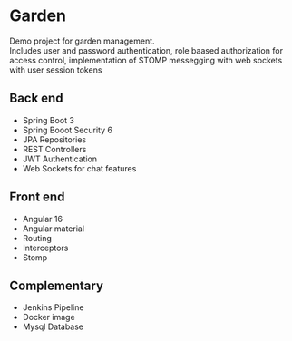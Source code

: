 # Garden
Demo project for garden management.  
Includes user and password authentication, role baased authorization for access control, implementation of STOMP messegging with web sockets with user session tokens  
## Back end 
* Spring Boot 3
* Spring Booot Security 6
* JPA Repositories
* REST Controllers
* JWT Authentication
* Web Sockets for chat features
## Front end
* Angular 16
* Angular material
* Routing
* Interceptors
* Stomp
## Complementary
* Jenkins Pipeline
* Docker image 
* Mysql Database
